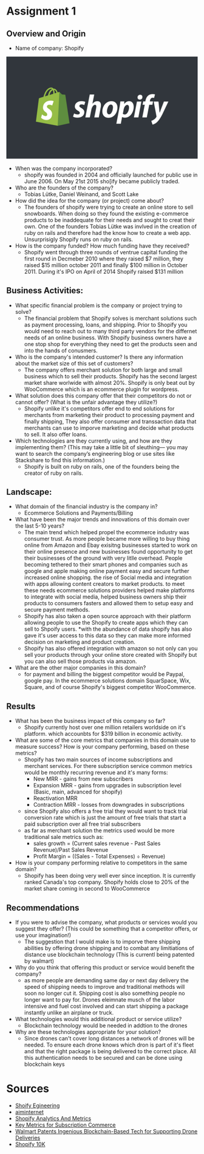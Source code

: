 Assignment 1
===
## Overview and Origin

* Name of company: Shopify


![Shopify Logo](/images/free-shopify-themes.jpg)
* When was the company incorporated?
    * shopify was founded in 2004 and officially launched for public use in June 2006. On May 21st 2015 sho[ify became publicly traded.
* Who are the founders of the company?
    * Tobias Lütke, Daniel Weinand, and Scott Lake
* How did the idea for the company (or project) come about?
    * The founders of shopify were trying to create an online store to sell snowboards. When doing so they found the existing e-commerce products to be inaddequate for their needs and sought to creat their own.  One of the founders Tobias Lütke was invlved in the creation of ruby on rails and therefore had the know how to create a web app. Unsurprisigly Shopify runs on ruby on rails.
* How is the company funded? How much funding have they received?
    * Shopify went through three rounds of ventrue capital funding the first round in Decmeber 2010 where they raised $7 million, they raised $15 million october 2011 and finally $100 million in October 2011. During it's IPO on April of 2014 Shopify raised $131 million 

## Business Activities:

* What specific financial problem is the company or project trying to solve?
    * The financial problem that Shopify solves is merchant solutions such as payment processing, loans, and shipping. Prior to Shopify you would need to reach out to many third party vendors for the differnet needs of an online business. With Shopify business owners have a one stop shop for everything they need to get the products seen and into the hands of conusmers. 
* Who is the company's intended customer?  Is there any information about the market size of this set of customers?
    * The company offers merchant solution for both large and small business which to sell their products. Shopify has the second largest market share worlwide with almost 20%. Shopify is only beat out by WooCommerce which is an ecommerce plugin for wordpress. 
* What solution does this company offer that their competitors do not or cannot offer? (What is the unfair advantage they utilize?)
    * Shopify unlike it's competitors offer end to end solutions for merchants from marketing their product to processing payment and finally shipping, They also offer consumer and transsaction data that merchants can use to imporve marketing and decide what products to sell.  It also offer loans.
* Which technologies are they currently using, and how are they implementing them? (This may take a little bit of sleuthing–– you may want to search the company’s engineering blog or use sites like Stackshare to find this information.)
    * Shopify is built on ruby on rails, one of the founders being the creator of ruby on rails.

## Landscape:

* What domain of the financial industry is the company in?
    * Ecommerce Solutions and Payments/Billing
* What have been the major trends and innovations of this domain over the last 5-10 years?
    * The main trend which helped propel the ecommerce industry was consumer trust. As more people became more willing to buy thing online from Amazon and Ebay exisitng businesses started to work on their online presence and new businesses found opportunity to get their businesses of the ground with very litlle overhead. People becoming tethered to their smart phones and companies such as google and apple making online payment easy and secure further increased online shopping. the rise of Social media and integration with apps allowing content creators to market products. to meet these needs ecommerce solutions providers helped make platforms to integrate with social media, helped business owners ship their products to consumers fasters and allowed them to setup easy and secure payment methods.
    * Shopify has also taken a open source approach with their platform allowing people to use the Shopify to create apps which they can sell to Shpoify users. 
    *with the abundance of data shopify has also gave it's user access to this data so they can make more informed decision on marketing and product creation.
    * Shopify has also offered integration with amazon so not only can you sell your products through your online store created with Shopify but you can also sell those products via amazon.
* What are the other major companies in this domain?
    * for payment and billing the biggest competitor would be Paypal, google pay. In the ecommerce solutions domain SquarSpace, Wix, Square, and of course Shopify's biggest competitor WooCommerce.
## Results

* What has been the business impact of this company so far?
    * Shopify currently host over one million retailers worldside on it's platform. which accounbts for $319 billion in economic activity.
* What are some of the core metrics that companies in this domain use to measure success? How is your company performing, based on these metrics?
    * Shopify has two main sources of income subscriptions and merchant services. For there subscription service common metrics would be monthly recurring revenue and it's many forms:
        * New MRR - gains from new subscribers
        * Expansion MRR - gains from upgrades in subscription level (Basic, main, advanced for shopify)
        * Reactivation MRR
        * Contraction MRR - losses from downgrades in subscriptions
    * since Shopify also offers a free trial they would want to track trial conversion rate which is just the amount of free trials that start a paid subscription over all free trial subscribers
    * as far as merchant solution the metrics used would be more traditional sale metrics such as:
        * sales growth = (Current sales revenue - Past Sales Revenue)/Past Sales Revenue
        * Profit Margin = ((Sales - Total Expenses) ÷ Revenue)
* How is your company performing relative to competitors in the same domain?
    * Shopify has been doing very well ever since inception. It is currently ranked Canada's top company. Shopify holds close to 20% of the market share coming in second to WooCommerce
## Recommendations

* If you were to advise the company, what products or services would you suggest they offer? (This could be something that a competitor offers, or use your imagination!)
    * The suggestion that I would make is to imporve there shipping abilities by offering drone shipping and to combat any limitiations of distance use blockchain technology (This is currentl being patented by walmart)
* Why do you think that offering this product or service would benefit the company?
    * as more people are demanding same day or next day delivery the speed of shipping needs to improve and traditional methods will soon no longer cut it. Shipping cost is also something people no longer want to pay for. Drones eleimnate musch of the labor intensive and fuel cost involved and can start shipping a package instantly unlike an airplane or truck. 
* What technologies would this additional product or service utilize?
    * Blockchain technology would be needed in addtion to the drones
* Why are these technologies appropriate for your solution?
    * Since drones can't cover long distances a network of drones will be needed. To ensure each drone knows which dron is part of it's fleet and that the right package is being delivered to the correct place. All this authentication needs to be secured and can be done using blockchain keys

# Sources
* [Shoify Egineering](https://engineering.shopify.com/blogs/engineering/e-commerce-at-scale-inside-shopifys-tech-stack)
* [aiminternet](https://www.aiminternet.co.uk/e-commerce-evolution/)
* [Shopify Analytics And Metrics](https://northcutt.com/ecommerce-seo/shopify/shopify-analytics-and-metrics/)
* [Key Metrics for Subscription Commerce](https://info.recurly.com/key-metrics-for-subscription-commerce)
* [Walmart Patents Ingenious Blockchain-Based Tech for Supporting Drone Deliveries](https://uavcoach.com/walmart-blockchain/)
* [Shopify 10K](/Files/0efb0f8e-be6a-47d9-b0d6-11a92482dbd3.pdf)